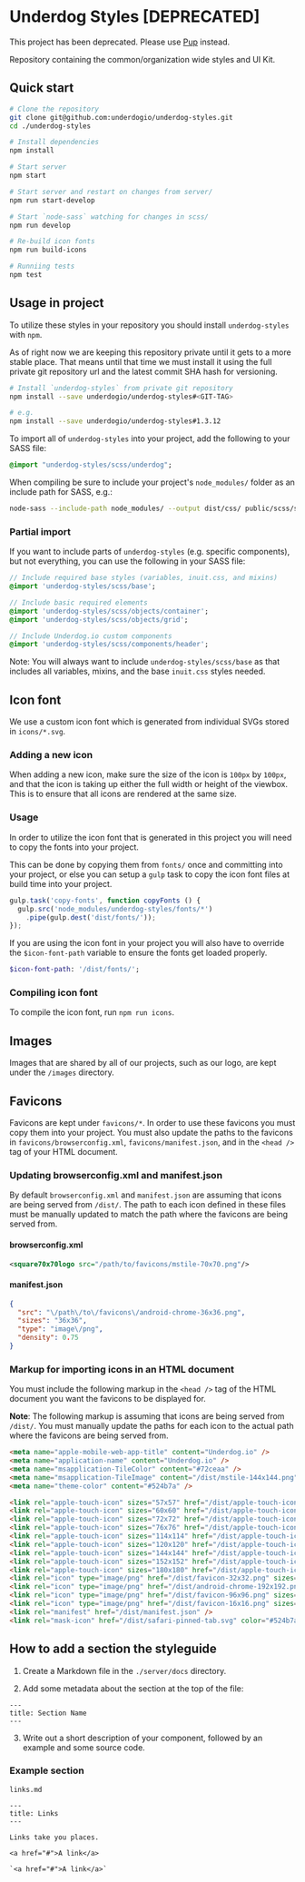 Underdog Styles [DEPRECATED]
===============

This project has been deprecated. Please use [Pup](https://github.com/underdogio/pup) instead.

Repository containing the common/organization wide styles and UI Kit.

## Quick start
```bash
# Clone the repository
git clone git@github.com:underdogio/underdog-styles.git
cd ./underdog-styles

# Install dependencies
npm install

# Start server
npm start

# Start server and restart on changes from server/
npm run start-develop

# Start `node-sass` watching for changes in scss/
npm run develop

# Re-build icon fonts
npm run build-icons

# Runniing tests
npm test
```

## Usage in project
To utilize these styles in your repository you should install `underdog-styles` with `npm`.

As of right now we are keeping this repository private until it gets to a more stable place. That means until that time we must install it using the full private git repository url and the latest commit SHA hash for versioning.

```bash
# Install `underdog-styles` from private git repository
npm install --save underdogio/underdog-styles#<GIT-TAG>

# e.g.
npm install --save underdogio/underdog-styles#1.3.12
```

To import all of `underdog-styles` into your project, add the following to your SASS file:

```sass
@import "underdog-styles/scss/underdog";
```

When compiling be sure to include your project's `node_modules/` folder as an include path for SASS, e.g.:

```bash
node-sass --include-path node_modules/ --output dist/css/ public/scss/style.scss
```

### Partial import
If you want to include parts of `underdog-styles` (e.g. specific components), but not everything, you can use the following in your SASS file:

```sass
// Include required base styles (variables, inuit.css, and mixins)
@import 'underdog-styles/scss/base';

// Include basic required elements
@import 'underdog-styles/scss/objects/container';
@import 'underdog-styles/scss/objects/grid';

// Include Underdog.io custom components
@import 'underdog-styles/scss/components/header';
```

Note: You will always want to include `underdog-styles/scss/base` as that includes all variables, mixins, and the base `inuit.css` styles needed.

## Icon font
We use a custom icon font which is generated from individual SVGs stored in `icons/*.svg`.

### Adding a new icon

When adding a new icon, make sure the size of the icon is `100px` by `100px`, and that the icon is taking up either
the full width or height of the viewbox. This is to ensure that all icons are rendered at the same size. 

### Usage
In order to utilize the icon font that is generated in this project you will need to copy the fonts into your project.

This can be done by copying them from `fonts/` once and committing into your project, or else you can setup a `gulp` task to copy the icon font files at build time into your project.

```js
gulp.task('copy-fonts', function copyFonts () {
  gulp.src('node_modules/underdog-styles/fonts/*')
    .pipe(gulp.dest('dist/fonts/'));
});
```

If you are using the icon font in your project you will also have to override the `$icon-font-path` variable to ensure the fonts get loaded properly.

```sass
$icon-font-path: '/dist/fonts/';
```

### Compiling icon font

To compile the icon font, run `npm run icons`.

## Images

Images that are shared by all of our projects, such as our logo, are kept under the `/images` directory.

## Favicons

Favicons are kept under `favicons/*`. In order to use these favicons you must copy them into your project.
You must also update the paths to the favicons in `favicons/browserconfig.xml`, `favicons/manifest.json`, and
in the `<head />` tag of your HTML document.

### Updating browserconfig.xml and manifest.json

By default `browserconfig.xml` and `manifest.json` are assuming that icons are being served from `/dist/`. The path to each icon defined in these files must be manually updated to match the path where the favicons are being served from.

#### browserconfig.xml

```xml
<square70x70logo src="/path/to/favicons/mstile-70x70.png"/>
```

#### manifest.json

```json
{
  "src": "\/path\/to\/favicons\/android-chrome-36x36.png",
  "sizes": "36x36",
  "type": "image\/png",
  "density": 0.75
}
```

### Markup for importing icons in an HTML document

You must include the following markup in the `<head />` tag of the HTML document you want the favicons to be displayed for.

**Note**: The following markup is assuming that icons are being served from `/dist/`.
You must manually update the paths for each icon to the actual path where the favicons are being served from.

```html
<meta name="apple-mobile-web-app-title" content="Underdog.io" />
<meta name="application-name" content="Underdog.io" />
<meta name="msapplication-TileColor" content="#72ceaa" />
<meta name="msapplication-TileImage" content="/dist/mstile-144x144.png" />
<meta name="theme-color" content="#524b7a" />

<link rel="apple-touch-icon" sizes="57x57" href="/dist/apple-touch-icon-57x57.png" />
<link rel="apple-touch-icon" sizes="60x60" href="/dist/apple-touch-icon-60x60.png" />
<link rel="apple-touch-icon" sizes="72x72" href="/dist/apple-touch-icon-72x72.png" />
<link rel="apple-touch-icon" sizes="76x76" href="/dist/apple-touch-icon-76x76.png" />
<link rel="apple-touch-icon" sizes="114x114" href="/dist/apple-touch-icon-114x114.png" />
<link rel="apple-touch-icon" sizes="120x120" href="/dist/apple-touch-icon-120x120.png" />
<link rel="apple-touch-icon" sizes="144x144" href="/dist/apple-touch-icon-144x144.png" />
<link rel="apple-touch-icon" sizes="152x152" href="/dist/apple-touch-icon-152x152.png" />
<link rel="apple-touch-icon" sizes="180x180" href="/dist/apple-touch-icon-180x180.png" />
<link rel="icon" type="image/png" href="/dist/favicon-32x32.png" sizes="32x32" />
<link rel="icon" type="image/png" href="/dist/android-chrome-192x192.png" sizes="192x192" />
<link rel="icon" type="image/png" href="/dist/favicon-96x96.png" sizes="96x96" />
<link rel="icon" type="image/png" href="/dist/favicon-16x16.png" sizes="16x16" />
<link rel="manifest" href="/dist/manifest.json" />
<link rel="mask-icon" href="/dist/safari-pinned-tab.svg" color="#524b7a" />
```

## How to add a section the styleguide

1. Create a Markdown file in the `./server/docs` directory.

2. Add some metadata about the section at the top of the file:

```
---
title: Section Name
---
```

3. Write out a short description of your component, followed by an example and some source code.


### Example section

`links.md`

```
---
title: Links
---

Links take you places.

<a href="#">A link</a>

`<a href="#">A link</a>`
```


[ttfautohint]: http://www.freetype.org/ttfautohint/
